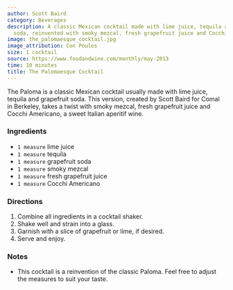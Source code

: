 ```yaml
---
author: Scott Baird
category: Beverages
description: A classic Mexican cocktail made with lime juice, tequila and grapefruit
  soda, reinvented with smoky mezcal, fresh grapefruit juice and Cocchi Americano.
image: the_palomaesque_cocktail.jpg
image_attribution: Con Poulos
size: 1 cocktail
source: https://www.foodandwine.com/monthly/may-2013
time: 10 minutes
title: The Palomaesque Cocktail
---
```


The Paloma is a classic Mexican cocktail usually made with lime juice, tequila and grapefruit soda. This version, created by Scott Baird for Comal in Berkeley, takes a twist with smoky mezcal, fresh grapefruit juice and Cocchi Americano, a sweet Italian aperitif wine.

### Ingredients

* `1 measure` lime juice
* `1 measure` tequila
* `1 measure` grapefruit soda
* `1 measure` smoky mezcal
* `1 measure` fresh grapefruit juice
* `1 measure` Cocchi Americano

### Directions

1. Combine all ingredients in a cocktail shaker.
2. Shake well and strain into a glass.
3. Garnish with a slice of grapefruit or lime, if desired.
4. Serve and enjoy.

### Notes

- This cocktail is a reinvention of the classic Paloma. Feel free to adjust the measures to suit your taste.